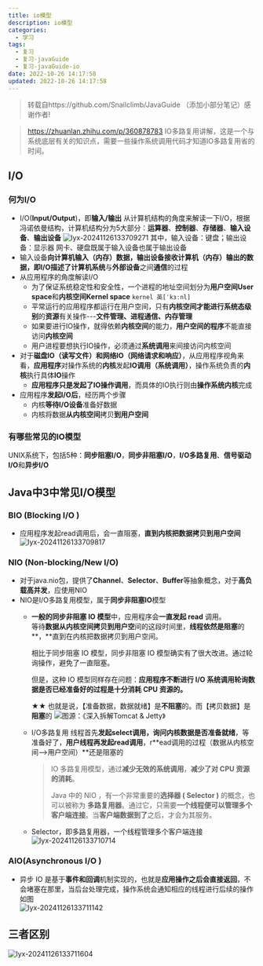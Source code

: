 ```yaml
---
title: io模型
description: io模型
categories:
  - 学习
tags:
  - 复习
  - 复习-javaGuide
  - 复习-javaGuide-io
date: 2022-10-26 14:17:58
updated: 2022-10-26 14:17:58
---
```


> 转载自https://github.com/Snailclimb/JavaGuide （添加小部分笔记）感谢作者!

> https://zhuanlan.zhihu.com/p/360878783 IO多路复用讲解，这是一个与系统底层有关的知识点，需要一些操作系统调用代码才知道IO多路复用省的时间。

## I/O

### 何为I/O

- I/O(**Input/Output**)，即**输入/输出**
  从计算机结构的角度来解读一下I/O，根据冯诺依曼结构，计算机结构分为5大部分：**运算器**、**控制器**、**存储器**、**输入设备**、**输出设备**
  ![lyx-20241126133709271](attachments/img/lyx-20241126133709271.png)
  其中，输入设备：键盘；输出设备：显示器 
  网卡、硬盘既属于输入设备也属于输出设备
- 输入设备**向计算机输入（内存）**数据，输出设备**接收计算机（内存）**输出的数据，即I/O描述了**计算机系统**与**外部设备**之间**通信**的过程
- 从应用程序的角度解读I/O
  - 为了保证系统稳定性和安全性，一个进程的地址空间划分为**用户空间User space**和**内核空间Kernel space** ```kernel	英[ˈkɜːnl]```
  - 平常运行的应用程序都运行在用户空间，只有**内核空间才能进行系统态级别**的**资源**有关操作---**文件管理、进程通信、内存管理**
  - 如果要进行IO操作，就得依赖**内核空间**的能力，**用户空间的程序**不能直接访问**内核空间**
  - 用户进程要想执行IO操作，必须通过**系统调用**来间接访问内核空间
- 对于**磁盘IO（读写文件）**和**网络IO（网络请求和响应）**，从应用程序视角来看，**应用程序**对操作系统的**内核**发起**IO调用（系统调用）**，操作系统负责的**内核**执行具体**IO**操作
  - **应用程序只是发起了IO操作调用**，而具体的IO执行则由**操作系统内核**完成
- 应用程序**发起I/O后**，经历两个步骤
  - 内核**等待I/O设备**准备好数据
  - 内核将数据**从内核空间**拷贝**到用户空间**

### 有哪些常见的IO模型

UNIX系统下，包括5种：**同步阻塞I/O**，**同步非阻塞I/O**，**I/O多路复用**、**信号驱动I/O**和**异步I/O**

## Java中3中常见I/O模型

### BIO (Blocking I/O )

- 应用程序发起read调用后，会一直阻塞，**直到内核把数据拷贝到用户空间**
  ![lyx-20241126133709817](attachments/img/lyx-20241126133709817.png)

### NIO (Non-blocking/New I/O)

- 对于java.nio包，提供了**Channel**、**Selector**、**Buffer**等抽象概念，对于**高负载高并发**，应使用NIO
- NIO是I/O多路复用模型，属于**同步非阻塞IO**模型
  - **一般的同步非阻塞 IO 模型**中，应用程序会**一直发起 read** 调用。  
    等待**数据从内核空间拷贝到用户空**间的这段时间里，**线程依然是阻塞**的**，**直到在内核把数据拷贝到用户空间。
  
    相比于同步阻塞 IO 模型，同步非阻塞 IO 模型确实有了很大改进。通过轮询操作，避免了一直阻塞。
  
    但是，这种 IO 模型同样存在问题：**应用程序不断进行 I/O 系统调用轮询数据是否已经准备好的过程是十分消耗 CPU 资源的。**  
  
    ★★ 也就是说，【准备数据，数据就绪】是**不阻塞**的。而【拷贝数据】是**阻塞**的
    ![图源：《深入拆解Tomcat & Jetty》](attachments/img/lyx-20241126133710258.image)  
  
  - I/O多路复用
    线程首先**发起select调用，询问内核数据是否准备就绪**，等准备好了，**用户线程再发起read调用**，r**ead调用的过程（数据从内核空间-->用户空间）**还是阻塞的  
    
    > IO 多路复用模型，通过**减少无效的系统调用**，**减少了对 CPU 资源的消耗**。
    >
    > Java 中的 NIO ，有一个非常重要的**选择器 ( Selector )** 的概念，也可以被称为 **多路复用器**。通过它，只需要**一个线程便可以管理多个客户端连接**。当**客户端数据到了**之后，才会为其服务。
    
  - Selector，即多路复用器，一个线程管理多个客户端连接
    ![lyx-20241126133710714](attachments/img/lyx-20241126133710714.png)

### AIO(Asynchronous I/O )

- 异步 IO 是基于**事件和回调**机制实现的，也就是**应用操作之后会直接返回**，不会堵塞在那里，当后台处理完成，操作系统会通知相应的线程进行后续的操作
  如图  
  ![lyx-20241126133711142](attachments/img/lyx-20241126133711142.png)

## 三者区别

![lyx-20241126133711604](attachments/img/lyx-20241126133711604.png)



